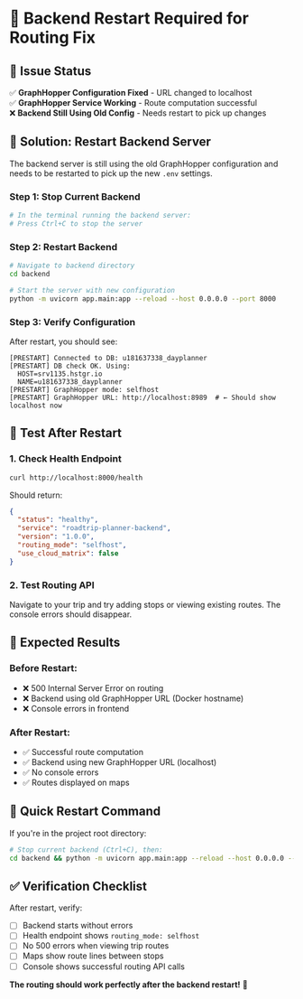 # 🔄 **Backend Restart Required for Routing Fix**

## 🎯 **Issue Status**

✅ **GraphHopper Configuration Fixed** - URL changed to localhost  
✅ **GraphHopper Service Working** - Route computation successful  
❌ **Backend Still Using Old Config** - Needs restart to pick up changes  

## 🔧 **Solution: Restart Backend Server**

The backend server is still using the old GraphHopper configuration and needs to be restarted to pick up the new `.env` settings.

### **Step 1: Stop Current Backend**
```bash
# In the terminal running the backend server:
# Press Ctrl+C to stop the server
```

### **Step 2: Restart Backend**
```bash
# Navigate to backend directory
cd backend

# Start the server with new configuration
python -m uvicorn app.main:app --reload --host 0.0.0.0 --port 8000
```

### **Step 3: Verify Configuration**
After restart, you should see:
```
[PRESTART] Connected to DB: u181637338_dayplanner
[PRESTART] DB check OK. Using:
  HOST=srv1135.hstgr.io
  NAME=u181637338_dayplanner
[PRESTART] GraphHopper mode: selfhost
[PRESTART] GraphHopper URL: http://localhost:8989  # ← Should show localhost now
```

## 🧪 **Test After Restart**

### **1. Check Health Endpoint**
```bash
curl http://localhost:8000/health
```
Should return:
```json
{
  "status": "healthy",
  "service": "roadtrip-planner-backend", 
  "version": "1.0.0",
  "routing_mode": "selfhost",
  "use_cloud_matrix": false
}
```

### **2. Test Routing API**
Navigate to your trip and try adding stops or viewing existing routes. The console errors should disappear.

## 🎯 **Expected Results**

### **Before Restart:**
- ❌ 500 Internal Server Error on routing
- ❌ Backend using old GraphHopper URL (Docker hostname)
- ❌ Console errors in frontend

### **After Restart:**
- ✅ Successful route computation
- ✅ Backend using new GraphHopper URL (localhost)
- ✅ No console errors
- ✅ Routes displayed on maps

## 🚀 **Quick Restart Command**

If you're in the project root directory:
```bash
# Stop current backend (Ctrl+C), then:
cd backend && python -m uvicorn app.main:app --reload --host 0.0.0.0 --port 8000
```

## ✅ **Verification Checklist**

After restart, verify:
- [ ] Backend starts without errors
- [ ] Health endpoint shows `routing_mode: selfhost`
- [ ] No 500 errors when viewing trip routes
- [ ] Maps show route lines between stops
- [ ] Console shows successful routing API calls

**The routing should work perfectly after the backend restart!** 🚀
